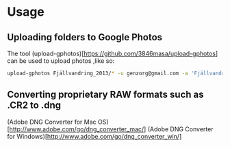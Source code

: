 # Usage

## Uploading folders to Google Photos

The tool (upload-gphotos)[https://github.com/3846masa/upload-gphotos] can be used to upload photos
,like so:

```bash
upload-gphotos Fjällvandring_2013/* -u genzorg@gmail.com -a 'Fjällvandring 2013'
```

## Converting proprietary RAW formats such as .CR2 to .dng

(Adobe DNG Converter for Mac OS)[http://www.adobe.com/go/dng_converter_mac/]
(Adobe DNG Converter for Windows)[http://www.adobe.com/go/dng_converter_win/]
